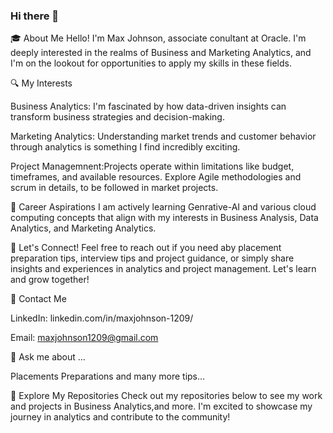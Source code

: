 ### Hi there 👋
🎓 About Me
Hello! I'm Max Johnson, associate conultant at Oracle. I'm deeply interested in the realms of Business and Marketing Analytics, and I'm on the lookout for opportunities to apply my skills in these fields.

🔍 My Interests

Business Analytics: I'm fascinated by how data-driven insights can transform business strategies and decision-making.

Marketing Analytics: Understanding market trends and customer behavior through analytics is something I find incredibly exciting.

Project Managemnent:Projects operate within limitations like budget, timeframes, and available resources. Explore Agile methodologies and scrum in details, to be followed in market projects.

🚀 Career Aspirations
I am actively learning Genrative-AI and various cloud computing concepts that align with my interests in Business Analysis, Data Analytics, and Marketing Analytics.


🌱 Let's Connect!
Feel free to reach out if you need aby placement preparation tips, interview tips and project guidance, or simply share insights and experiences in analytics and project management. Let's learn and grow together!

🔗 Contact Me

LinkedIn: linkedin.com/in/maxjohnson-1209/

Email: maxjohnson1209@gmail.com

💬 Ask me about ...

Placements Preparations and many more tips...

📄 Explore My Repositories
Check out my repositories below to see my work and projects in Business Analytics,and more. I'm excited to showcase my journey in analytics and contribute to the community!

<!--
**Max1209-johnson/Max1209-johnson** is a ✨ _special_ ✨ repository because its `README.md` (this file) appears on your GitHub profile.
 conultant at Oracle. I'm deeply interested in the realms of Business and Marketing Analytics, and I'm on the lookout for opportunities to apply my skills in these fields.
Here are some ideas to get you started:

- 🔭 
- 🌱 I’m currently learning ...
- 👯 I’m looking to collaborate on ...
- 🤔 I’m looking for help with ...
- 💬 Ask me about ...
- 📫 How to reach me: ...
- 😄 Pronouns: ...
- ⚡ Fun fact: ...
-->
